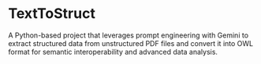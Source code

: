 # TextToStruct
A Python-based project that leverages prompt engineering with Gemini to extract structured data from unstructured PDF files and convert it into OWL format for semantic interoperability and advanced data analysis.
